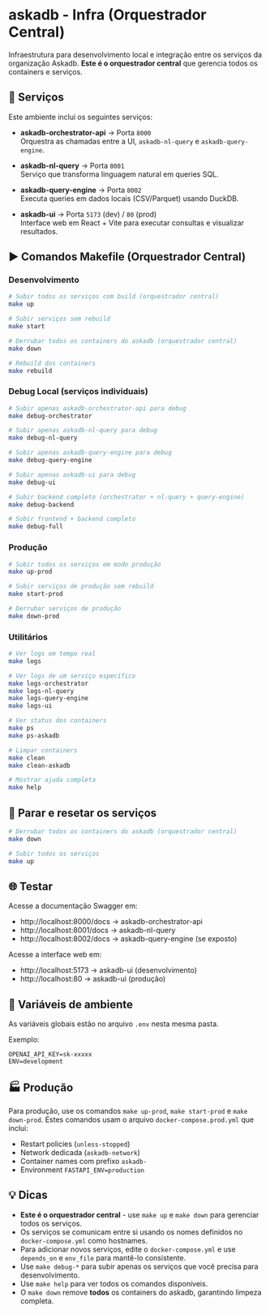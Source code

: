 # askadb - Infra (Orquestrador Central)

Infraestrutura para desenvolvimento local e integração entre os serviços da organização Askadb. **Este é o orquestrador central** que gerencia todos os containers e serviços.

## 🚀 Serviços

Este ambiente inclui os seguintes serviços:

- **askadb-orchestrator-api** → Porta `8000`  
  Orquestra as chamadas entre a UI, `askadb-nl-query` e `askadb-query-engine`.

- **askadb-nl-query** → Porta `8001`  
  Serviço que transforma linguagem natural em queries SQL.

- **askadb-query-engine** → Porta `8002`  
  Executa queries em dados locais (CSV/Parquet) usando DuckDB.

- **askadb-ui** → Porta `5173` (dev) / `80` (prod)  
  Interface web em React + Vite para executar consultas e visualizar resultados.

## ▶️ Comandos Makefile (Orquestrador Central)

### Desenvolvimento

```bash
# Subir todos os serviços com build (orquestrador central)
make up

# Subir serviços sem rebuild
make start

# Derrubar todos os containers do askadb (orquestrador central)
make down

# Rebuild dos containers
make rebuild
```

### Debug Local (serviços individuais)

```bash
# Subir apenas askadb-orchestrator-api para debug
make debug-orchestrator

# Subir apenas askadb-nl-query para debug
make debug-nl-query

# Subir apenas askadb-query-engine para debug
make debug-query-engine

# Subir apenas askadb-ui para debug
make debug-ui

# Subir backend completo (orchestrator + nl-query + query-engine)
make debug-backend

# Subir frontend + backend completo
make debug-full
```

### Produção

```bash
# Subir todos os serviços em modo produção
make up-prod

# Subir serviços de produção sem rebuild
make start-prod

# Derrubar serviços de produção
make down-prod
```

### Utilitários

```bash
# Ver logs em tempo real
make logs

# Ver logs de um serviço específico
make logs-orchestrator
make logs-nl-query
make logs-query-engine
make logs-ui

# Ver status dos containers
make ps
make ps-askadb

# Limpar containers
make clean
make clean-askadb

# Mostrar ajuda completa
make help
```

## 🔁 Parar e resetar os serviços

```bash
# Derrubar todos os containers do askadb (orquestrador central)
make down

# Subir todos os serviços
make up
```

## 🌐 Testar

Acesse a documentação Swagger em:

- http://localhost:8000/docs → askadb-orchestrator-api
- http://localhost:8001/docs → askadb-nl-query
- http://localhost:8002/docs → askadb-query-engine (se exposto)

Acesse a interface web em:

- http://localhost:5173 → askadb-ui (desenvolvimento)
- http://localhost:80 → askadb-ui (produção)

## 🔐 Variáveis de ambiente

As variáveis globais estão no arquivo `.env` nesta mesma pasta.

Exemplo:

```env
OPENAI_API_KEY=sk-xxxxx
ENV=development
```

## 🏭 Produção

Para produção, use os comandos `make up-prod`, `make start-prod` e `make down-prod`. Estes comandos usam o arquivo `docker-compose.prod.yml` que inclui:

- Restart policies (`unless-stopped`)
- Network dedicada (`askadb-network`)
- Container names com prefixo `askadb-`
- Environment `FASTAPI_ENV=production`

## 💡 Dicas

- **Este é o orquestrador central** - use `make up` e `make down` para gerenciar todos os serviços.
- Os serviços se comunicam entre si usando os nomes definidos no `docker-compose.yml` como hostnames.
- Para adicionar novos serviços, edite o `docker-compose.yml` e use `depends_on` e `env_file` para mantê-lo consistente.
- Use `make debug-*` para subir apenas os serviços que você precisa para desenvolvimento.
- Use `make help` para ver todos os comandos disponíveis.
- O `make down` remove **todos** os containers do askadb, garantindo limpeza completa.
